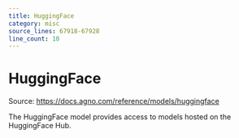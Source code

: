```yaml
---
title: HuggingFace
category: misc
source_lines: 67918-67928
line_count: 10
---
```


# HuggingFace
Source: https://docs.agno.com/reference/models/huggingface



The HuggingFace model provides access to models hosted on the HuggingFace Hub.

<Snippet file="model-hf-params.mdx" />


